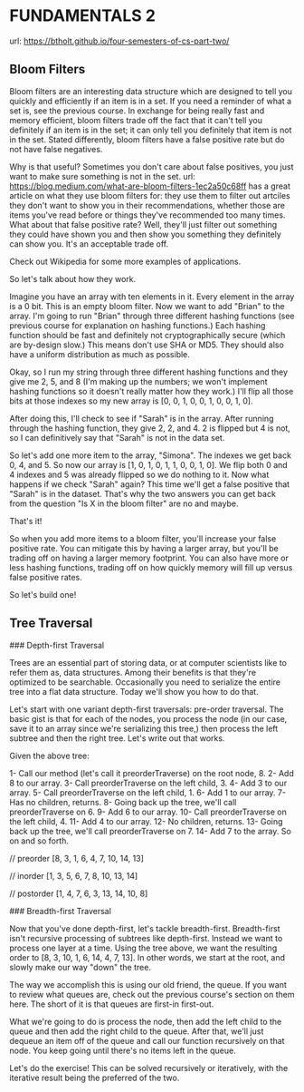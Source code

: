 # FUNDAMENTALS 2

url: https://btholt.github.io/four-semesters-of-cs-part-two/

## Bloom Filters

Bloom filters are an interesting data structure which are designed to tell you quickly and efficiently if an item is in a set. If you need a reminder of what a set is, see the previous course. In exchange for being really fast and memory efficient, bloom filters trade off the fact that it can't tell you definitely if an item is in the set; it can only tell you definitely that item is not in the set. Stated differently, bloom filters have a false positive rate but do not have false negatives.

Why is that useful? Sometimes you don't care about false positives, you just want to make sure something is not in the set. url: https://blog.medium.com/what-are-bloom-filters-1ec2a50c68ff has a great article on what they use bloom filters for: they use them to filter out artciles they don't want to show you in their recommendations, whether those are items you've read before or things they've recommended too many times. What about that false positive rate? Well, they'll just filter out something they could have shown you and then show you something they definitely can show you. It's an acceptable trade off.

Check out Wikipedia for some more examples of applications.

So let's talk about how they work.

Imagine you have an array with ten elements in it. Every element in the array is a 0 bit. This is an empty bloom filter. Now we want to add "Brian" to the array. I'm going to run "Brian" through three different hashing functions (see previous course for explanation on hashing functions.) Each hashing function should be fast and definitely not cryptographically secure (which are by-design slow.) This means don't use SHA or MD5. They should also have a uniform distribution as much as possible.

Okay, so I run my string through three different hashing functions and they give me 2, 5, and 8 (I'm making up the numbers; we won't implement hashing functions so it doesn't really matter how they work.) I'll flip all those bits at those indexes so my new array is [0, 0, 1, 0, 0, 1, 0, 0, 1, 0].

After doing this, I'll check to see if "Sarah" is in the array. After running through the hashing function, they give 2, 2, and 4. 2 is flipped but 4 is not, so I can definitively say that "Sarah" is not in the data set.

So let's add one more item to the array, "Simona". The indexes we get back 0, 4, and 5. So now our array is [1, 0, 1, 0, 1, 1, 0, 0, 1, 0]. We flip both 0 and 4 indexes and 5 was already flipped so we do nothing to it. Now what happens if we check "Sarah" again? This time we'll get a false positive that "Sarah" is in the dataset. That's why the two answers you can get back from the question "Is X in the bloom filter" are no and maybe.

That's it!

So when you add more items to a bloom filter, you'll increase your false positive rate. You can mitigate this by having a larger array, but you'll be trading off on having a larger memory footprint. You can also have more or less hashing functions, trading off on how quickly memory will fill up versus false positive rates.

So let's build one!

## Tree Traversal

### Depth-first Traversal

Trees are an essential part of storing data, or at computer scientists like to refer them as, data structures. Among their benefits is that they're optimized to be searchable. Occasionally you need to serialize the entire tree into a flat data structure. Today we'll show you how to do that.

Let's start with one variant depth-first traversals: pre-order traversal. The basic gist is that for each of the nodes, you process the node (in our case, save it to an array since we're serializing this tree,) then process the left subtree and then the right tree. Let's write out that works.

Given the above tree:

1- Call our method (let's call it preorderTraverse) on the root node, 8.
2- Add 8 to our array.
3- Call preorderTraverse on the left child, 3.
4- Add 3 to our array.
5- Call preorderTraverse on the left child, 1.
6- Add 1 to our array.
7- Has no children, returns.
8- Going back up the tree, we'll call preorderTraverse on 6.
9- Add 6 to our array.
10- Call preorderTraverse on the left child, 4.
11- Add 4 to our array.
12- No children, returns.
13- Going back up the tree, we'll call preorderTraverse on 7.
14- Add 7 to the array.
So on and so forth.

// preorder
[8, 3, 1, 6, 4, 7, 10, 14, 13]

// inorder
[1, 3, 5, 6, 7, 8, 10, 13, 14]

// postorder
[1, 4, 7, 6, 3, 13, 14, 10, 8]

### Breadth-first Traversal

Now that you've done depth-first, let's tackle breadth-first. Breadth-first isn't recursive processing of subtrees like depth-first. Instead we want to process one layer at a time. Using the tree above, we want the resulting order to [8, 3, 10, 1, 6, 14, 4, 7, 13]. In other words, we start at the root, and slowly make our way "down" the tree.

The way we accomplish this is using our old friend, the queue. If you want to review what queues are, check out the previous course's section on them here. The short of it is that queues are first-in first-out.

What we're going to do is process the node, then add the left child to the queue and then add the right child to the queue. After that, we'll just dequeue an item off of the queue and call our function recursively on that node. You keep going until there's no items left in the queue.

Let's do the exercise! This can be solved recursively or iteratively, with the iterative result being the preferred of the two.
